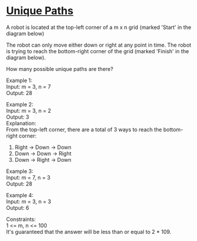 # [Unique Paths](https://leetcode.com/problems/unique-paths/)

A robot is located at the top-left corner of a m x n grid (marked 'Start' in the diagram below)  

The robot can only move either down or right at any point in time. The robot is trying to reach the bottom-right corner of the grid (marked 'Finish' in the diagram below).  

How many possible unique paths are there?  

Example 1:  
Input: m = 3, n = 7  
Output: 28  

Example 2:  
Input: m = 3, n = 2  
Output: 3  
Explanation:  
From the top-left corner, there are a total of 3 ways to reach the bottom-right corner:  
1. Right -> Down -> Down  
2. Down -> Down -> Right  
3. Down -> Right -> Down  

Example 3:  
Input: m = 7, n = 3  
Output: 28  

Example 4:  
Input: m = 3, n = 3  
Output: 6  

Constraints:  
1 <= m, n <= 100  
It's guaranteed that the answer will be less than or equal to 2 * 109.  